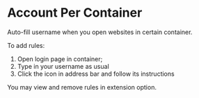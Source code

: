 # Account Per Container

Auto-fill username when you open websites in certain container.

To add rules:

1. Open login page in container;
2. Type in your username as usual
3. Click the icon in address bar and follow its instructions

You may view and remove rules in extension option.

